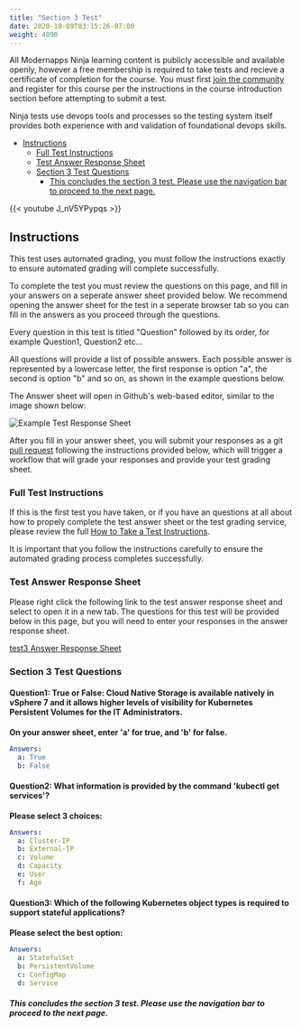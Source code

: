 ```yaml
---
title: "Section 3 Test"
date: 2020-10-09T03:15:26-07:00
weight: 4090
---
```


All Modernapps Ninja learning content is publicly accessible and available openly, however a free membership is required to take tests and recieve a certificate of completion for the course. You must first [join the community](https://modernapps.ninja/about/membership/) and register for this course per the instructions in the course introduction section before attempting to submit a test.

Ninja tests use devops tools and processes so the testing system itself provides both experience with and validation of foundational devops skills. 

- [Instructions](#instructions)
  - [Full Test Instructions](#full-test-instructions)
  - [Test Answer Response Sheet](#test-answer-response-sheet)
  - [Section 3 Test Questions](#section-3-test-questions)
      - [This concludes the section 3 test. Please use the navigation bar to proceed to the next page.](#this-concludes-the-section-3-test-please-use-the-navigation-bar-to-proceed-to-the-next-page)

{{< youtube J_nV5YPypqs >}}

## Instructions

This test uses automated grading, you must follow the instructions exactly to ensure automated grading will complete successfully. 

To complete the test you must review the questions on this page, and fill in your answers on a seperate answer sheet provided below. We recommend opening the answer sheet for the test in a seperate browser tab so you can fill in the answers as you proceed through the questions. 

Every question in this test is titled "Question" followed by its order, for example Question1, Question2 etc...

All questions will provide a list of possible answers. Each possible answer is represented by a lowercase letter, the first response is option "a", the second is option "b" and so on, as shown in the example questions below. 

The Answer sheet will open in Github's web-based editor, similar to the image shown below:

![Example Test Response Sheet](/vspheretanzu201_vt4599/admin/assets/images/blank_test_screen_example.png)  

After you fill in your answer sheet, you will submit  your responses as a git [pull request](https://docs.github.com/en/github/collaborating-with-issues-and-pull-requests/about-pull-requests) following the instructions provided below, which will trigger a workflow that will grade your responses and provide your test grading sheet. 

### Full Test Instructions

If this is the first test you have taken, or if you have an questions at all about how to propely complete the test answer sheet or the test grading service, please review the full [How to Take a Test Instructions](https://modernapps.ninja/course_repo_template_ct8279/docs/reference/testinstructions/).  

It is important that you follow the instructions carefully to ensure the automated grading process completes successfully.

### Test Answer Response Sheet

Please right click the following link to the test answer response sheet and select to open it in a new tab. The questions for this test will be provided below in this page, but you will need to enter your responses in the answer response sheet. 

[test3 Answer Response Sheet](https://github.com/modernappsninja/vspheretanzu201_vt4599/edit/main/static/admin/userdata/tests/test3.yml)  

### Section 3 Test Questions

#### **Question1:** True or False: Cloud Native Storage is available natively in vSphere 7 and it allows higher levels of visibility for Kubernetes Persistent Volumes for the IT Administrators.  <!-- omit in toc -->

**On your answer sheet, enter 'a' for true, and 'b' for false.**

```yml
Answers:
  a: True
  b: False
```

#### **Question2:** What information is provided by the command 'kubectl get services'?  <!-- omit in toc -->

**Please select 3 choices:**

```yml
Answers:
  a: Cluster-IP 
  b: External-IP 
  c: Volume 
  d: Capacity 
  e: User
  f: Age
```

#### **Question3:** Which of the following Kubernetes object types is required to support stateful applications?  <!-- omit in toc -->

**Please select the best option:**

```yml
Answers:
  a: StatefulSet
  b: PersistentVolume
  c: ConfigMap
  d: Service
```

##### This concludes the section 3 test. Please use the navigation bar to proceed to the next page.
